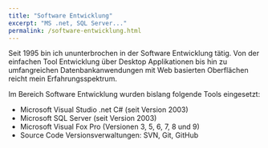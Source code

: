 ```yaml
---
title: "Software Entwicklung"
excerpt: "MS .net, SQL Server..."
permalink: /software-entwicklung.html
---
```

Seit 1995 bin ich ununterbrochen in der Software Entwicklung tätig. Von der einfachen Tool Entwicklung über Desktop Applikationen bis hin zu umfangreichen Datenbankanwendungen mit Web basierten Oberflächen reicht mein Erfahrungsspektrum.

Im Bereich Software Entwicklung wurden bislang folgende Tools eingesetzt:

- Microsoft Visual Studio .net C# (seit Version 2003)
- Microsoft SQL Server (seit Version 2003)
- Microsoft Visual Fox Pro (Versionen 3, 5, 6, 7, 8 und 9)
- Source Code Versionsverwaltungen: SVN, Git, GitHub
